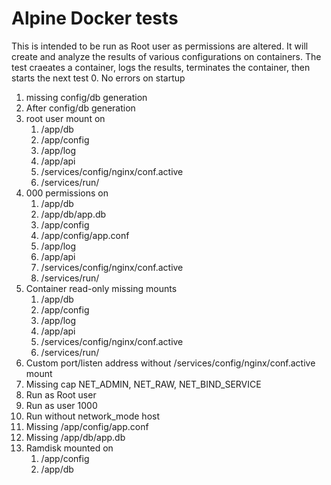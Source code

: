# Alpine Docker tests

This is intended to be run as Root user as permissions are altered. It will create and analyze the results of various configurations on containers. The test craeates a container, logs the results, terminates the container, then starts the next test
0. No errors on startup
   1. missing config/db generation
   2. After config/db generation
1. root user mount on 
   1. /app/db
   2. /app/config
   3. /app/log
   4. /app/api
   5. /services/config/nginx/conf.active
   6. /services/run/
2. 000 permissions on
   1. /app/db
   2. /app/db/app.db
   3. /app/config
   4. /app/config/app.conf
   5. /app/log
   6. /app/api
   7. /services/config/nginx/conf.active
   8. /services/run/
3. Container read-only missing mounts
   1. /app/db
   2. /app/config
   3. /app/log
   4. /app/api
   5. /services/config/nginx/conf.active
   6. /services/run/
4. Custom port/listen address without /services/config/nginx/conf.active mount
5. Missing cap NET_ADMIN, NET_RAW, NET_BIND_SERVICE
6. Run as Root user
7. Run as user 1000
8. Run without network_mode host
9.  Missing /app/config/app.conf
10. Missing /app/db/app.db
11. Ramdisk mounted on 
    1.  /app/config
    2.  /app/db
